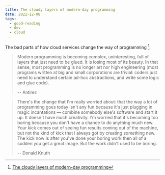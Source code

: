 ```yaml
---
title: The cloudy layers of modern-day programming
date: 2022-12-08
tags:
  - good-reading
  - dev
  - cloud
---
```


The bad parts of how cloud services change the way of programming [^1]:

> Modern programming is becoming complex, uninteresting, full of layers that
> just need to be glued. It is losing most of its beauty. In that sense, most
> programming is no longer art nor high engineering (most programs written at
> big and small corporations are trivial: coders just need to understand certain
> ad-hoc abstractions, and write some logic and glue code).
>
> -- Antirez

> There's the change that I'm really worried about: that the way a lot of
> programming goes today isn't any fun because it's just plugging in magic
> incantations — combine somebody else's software and start it up. It doesn't
> have much creativity. I'm worried that it's becoming too boring because you
> don't have a chance to do anything much new. Your kick comes out of seeing fun
> results coming out of the machine, but not the kind of kick that I always got
> by creating something new. The kick now is after you've done your boring work
> then all of a sudden you get a great image. But the work didn't used to be
> boring.
>
> -- Donald Knuth

[^1]: [The cloudy layers of modern-day programming](https://vickiboykis.com/2022/12/05/the-cloudy-layers-of-modern-day-programming/)
